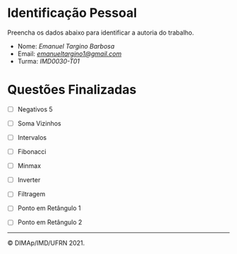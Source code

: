 ﻿# Identificação Pessoal

Preencha os dados abaixo para identificar a autoria do trabalho.

- Nome: *Emanuel Targino Barbosa*
- Email: *emanueltargino1@gmail.com*
- Turma: *IMD0030-T01*

# Questões Finalizadas

- [ ] Negativos 5
- [ ] Soma Vizinhos
- [ ] Intervalos
- [ ] Fibonacci
- [ ] Minmax
- [ ] Inverter
- [ ] Filtragem
- [ ] Ponto em Retângulo 1
- [ ] Ponto em Retângulo 2


--------
&copy; DIMAp/IMD/UFRN 2021.
